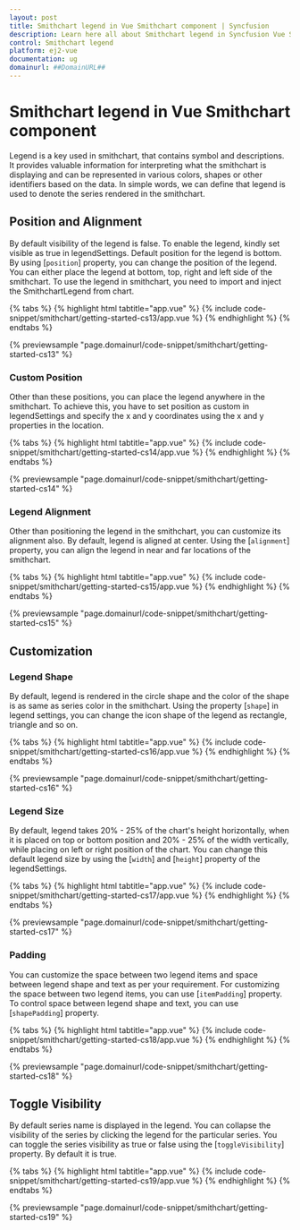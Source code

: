 ```yaml
---
layout: post
title: Smithchart legend in Vue Smithchart component | Syncfusion
description: Learn here all about Smithchart legend in Syncfusion Vue Smithchart component of Syncfusion Essential JS 2 and more.
control: Smithchart legend 
platform: ej2-vue
documentation: ug
domainurl: ##DomainURL##
---
```


<!-- markdownlint-disable MD036 -->

# Smithchart legend in Vue Smithchart component

Legend is a key used in smithchart, that contains symbol and descriptions. It provides valuable information for interpreting what the smithchart is displaying and can be represented in various colors, shapes or other identifiers based on the data. In simple words, we can define that legend is used to denote the series rendered in the smithchart.

## Position and Alignment

By default visibility of the legend is false. To enable the legend, kindly set visible as true in  legendSettings. Default position for the legend is bottom. By using [`position`] property, you can change the position of the legend. You can either place the legend at bottom, top, right and left side of the smithchart. To use the legend in smithchart, you need to import and inject the SmithchartLegend from chart.

{% tabs %}
{% highlight html tabtitle="app.vue" %}
{% include code-snippet/smithchart/getting-started-cs13/app.vue %}
{% endhighlight %}
{% endtabs %}
        
{% previewsample "page.domainurl/code-snippet/smithchart/getting-started-cs13" %}

### Custom Position

Other than these positions, you can place the legend anywhere in the smithchart. To achieve this, you have to set position as custom in legendSettings and specify the x and y coordinates using the x and y properties in the location.

{% tabs %}
{% highlight html tabtitle="app.vue" %}
{% include code-snippet/smithchart/getting-started-cs14/app.vue %}
{% endhighlight %}
{% endtabs %}
        
{% previewsample "page.domainurl/code-snippet/smithchart/getting-started-cs14" %}

### Legend Alignment

Other than positioning the legend in the smithchart, you can customize its alignment also. By default, legend is aligned at center. Using the [`alignment`] property, you can align the legend in near and far locations of the smithchart.

{% tabs %}
{% highlight html tabtitle="app.vue" %}
{% include code-snippet/smithchart/getting-started-cs15/app.vue %}
{% endhighlight %}
{% endtabs %}
        
{% previewsample "page.domainurl/code-snippet/smithchart/getting-started-cs15" %}

## Customization

### Legend Shape

By default, legend is rendered in the circle shape and the color of the shape is as same as series color in the smithchart. Using the property [`shape`] in legend settings, you can change the icon shape of the legend as rectangle, triangle and so on.

{% tabs %}
{% highlight html tabtitle="app.vue" %}
{% include code-snippet/smithchart/getting-started-cs16/app.vue %}
{% endhighlight %}
{% endtabs %}
        
{% previewsample "page.domainurl/code-snippet/smithchart/getting-started-cs16" %}

### Legend Size

By default, legend takes 20% - 25% of the chart's height horizontally, when it is placed on top or bottom position and 20% - 25% of the width vertically, while placing on left or right position of the chart. You can change this default legend size by using the [`width`] and [`height`] property of the legendSettings.

{% tabs %}
{% highlight html tabtitle="app.vue" %}
{% include code-snippet/smithchart/getting-started-cs17/app.vue %}
{% endhighlight %}
{% endtabs %}
        
{% previewsample "page.domainurl/code-snippet/smithchart/getting-started-cs17" %}

### Padding

You can customize the space between two legend items and space between legend shape and text as per your requirement. For customizing the space between two legend items, you can use [`itemPadding`] property. To control space between legend shape and text, you can use [`shapePadding`] property.

{% tabs %}
{% highlight html tabtitle="app.vue" %}
{% include code-snippet/smithchart/getting-started-cs18/app.vue %}
{% endhighlight %}
{% endtabs %}
        
{% previewsample "page.domainurl/code-snippet/smithchart/getting-started-cs18" %}

## Toggle Visibility

By default series name is displayed in the legend. You can collapse the visibility of the series by clicking the legend for the particular series. You can toggle the series visibility as true or false using the [`toggleVisibility`] property. By default it is true.

{% tabs %}
{% highlight html tabtitle="app.vue" %}
{% include code-snippet/smithchart/getting-started-cs19/app.vue %}
{% endhighlight %}
{% endtabs %}
        
{% previewsample "page.domainurl/code-snippet/smithchart/getting-started-cs19" %}
